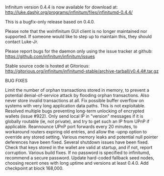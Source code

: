 Infinitum version 0.4.4 is now available for download at:
http://luke.dashjr.org/programs/infinitum/files/infinitumd-0.4.4/

This is a bugfix-only release based on 0.4.0.

Please note that the wxInfinitum GUI client is no longer maintained nor supported. If someone would like to step up to maintain this, they should contact Luke-Jr.

Please report bugs for the daemon only using the issue tracker at github:
https://github.com/infinitum/infinitum/issues

Stable source code is hosted at Gitorious:
http://gitorious.org/infinitum/infinitumd-stable/archive-tarball/v0.4.4#.tar.gz

BUG FIXES

Limit the number of orphan transactions stored in memory, to prevent a potential denial-of-service attack by flooding orphan transactions. Also never store invalid transactions at all.
Fix possible buffer overflow on systems with very long application data paths. This is not exploitable.
Resolved multiple bugs preventing long-term unlocking of encrypted wallets (issue #922).
Only send local IP in "version" messages if it is globally routable (ie, not private), and try to get such an IP from UPnP if applicable.
Reannounce UPnP port forwards every 20 minutes, to workaround routers expiring old entries, and allow the -upnp option to override any stored setting.
Various memory leaks and potential null pointer deferences have been
fixed.
Several shutdown issues have been fixed.
Check that keys stored in the wallet are valid at startup, and if not,
report corruption.
Various build fixes.
If no password is specified to infinitumd, recommend a secure password.
Update hard-coded fallback seed nodes, choosing recent ones with long uptime and versions at least 0.4.0.
Add checkpoint at block 168,000.

